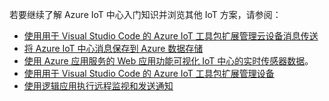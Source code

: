 若要继续了解 Azure IoT 中心入门知识并浏览其他 IoT 方案，请参阅：

- [使用用于 Visual Studio Code 的 Azure IoT 工具包扩展管理云设备消息传送](../articles/iot-hub/iot-hub-vscode-iot-toolkit-cloud-device-messaging.md)
- [将 Azure IoT 中心消息保存到 Azure 数据存储](../articles/iot-hub/iot-hub-store-data-in-azure-table-storage.md)
- [使用 Azure 应用服务的 Web 应用功能可视化 IoT 中心的实时传感器数据](../articles/iot-hub/iot-hub-live-data-visualization-in-web-apps.md)。
- [使用用于 Visual Studio Code 的 Azure IoT 工具包扩展管理设备](../articles/iot-hub/iot-hub-device-management-iot-toolkit.md)
- [使用逻辑应用执行远程监视和发送通知](../articles/iot-hub/iot-hub-monitoring-notifications-with-azure-logic-apps.md)
